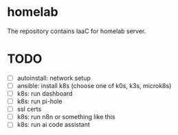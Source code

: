# homelab

The repository contains IaaC for homelab server.

# TODO
- [ ] autoinstall: network setup
- [ ] ansible: install k8s (choose one of k0s, k3s, microk8s)
- [ ] k8s: run dashboard
- [ ] k8s: run pi-hole
- [ ] ssl certs
- [ ] k8s: run n8n or something like this
- [ ] k8s: run ai code assistant
